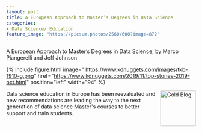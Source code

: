```yaml
---
layout: post
title: A European Approach to Master’s Degrees in Data Science
categories:
- Data Science/ Education
feature_image: "https://picsum.photos/2560/600?image=872"
---
```

A European Approach to Master’s Degrees in Data Science, by Marco Piangerelli and Jeff Johnson

{% include figure.html image=" https://www.kdnuggets.com/images/tkb-1910-g.png" href="https://www.kdnuggets.com/2019/11/top-stories-2019-oct.html" position="left" width="94" %} 

<a href="https://www.kdnuggets.com/2019/11/top-stories-2019-oct.html">
  <img src="https://www.kdnuggets.com/images/tkb-1910-g.png" width=94 alt="Gold Blog" align="right">
</a>

Data science education in Europe has been reevaluated and new recommendations are leading the way to the next generation of data science Master's courses to better support and train students.

